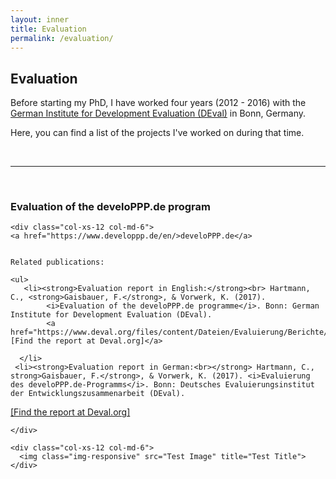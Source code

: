 ```yaml
---
layout: inner
title: Evaluation
permalink: /evaluation/
---
```



## Evaluation

Before starting my PhD, I have worked four years (2012 - 2016) with the [German Institute for Development Evaluation (DEval)](https://www.deval.org/en/) in Bonn, Germany.

Here, you can find a list of the projects I've worked on during that time.

<br>
<hr>
<br>

### Evaluation of the develoPPP.de program

<div class="content-wrap">

  <div class="row">

    <div class="col-xs-12 col-md-6">
    <a href="https://www.developpp.de/en/>develoPPP.de</a>


    Related publications: 
    
    <ul>
       <li><strong>Evaluation report in English:</strong><br> Hartmann, C., <strong>Gaisbauer, F.</strong>, & Vorwerk, K. (2017). 
            <i>Evaluation of the develoPPP.de programme</i>. Bonn: German Institute for Development Evaluation (DEval). 
            <a href="https://www.deval.org/files/content/Dateien/Evaluierung/Berichte/DEval_develoPPP_Bericht_EN_web_final.pdf">[Find the report at Deval.org]</a>

      </li>
     <li><strong>Evaluation report in German:<br></strong> Hartmann, C., strong>Gaisbauer, F.</strong>, & Vorwerk, K. (2017). <i>Evaluierung des develoPPP.de-Programms</i>. Bonn: Deutsches Evaluierungsinstitut der Entwicklungszusammenarbeit (DEval).  
<a href="https://www.deval.org/files/content/Dateien/Evaluierung/Berichte/DEval_develoPPP_Bericht_DE_barrierefrei.pdf">[Find the report at Deval.org]</a>
</li>
    </ul>


    
    
    </div>

    <div class="col-xs-12 col-md-6">
      <img class="img-responsive" src="Test Image" title="Test Title">
    </div>

  </div>

</div>













